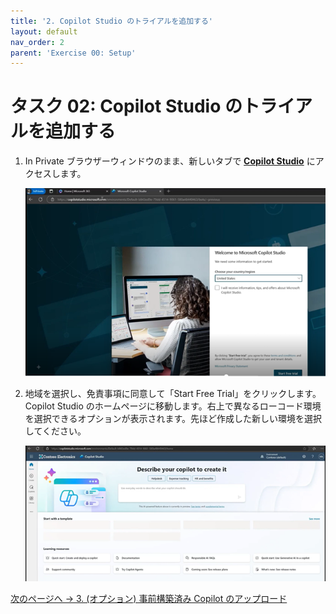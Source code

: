 ```yaml
---
title: '2. Copilot Studio のトライアルを追加する'
layout: default
nav_order: 2
parent: 'Exercise 00: Setup'
---
```


# タスク 02: Copilot Studio のトライアルを追加する

1. In Private ブラウザーウィンドウのまま、新しいタブで **[Copilot Studio](copilotstudio.microsoft.com)** にアクセスします。

    ![lab0-t2-1.png](../../media/lab0-t2-1.png) 

2. 地域を選択し、免責事項に同意して「Start Free Trial」をクリックします。Copilot Studio のホームページに移動します。右上で異なるローコード環境を選択できるオプションが表示されます。先ほど作成した新しい環境を選択してください。

    ![lab0-t2-2.png](../../media/lab0-t2-2.png)

[次のページへ → 3. (オプション) 事前構築済み Copilot のアップロード](0003.md)